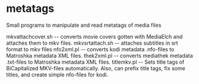 # metatags
Small programs to manipulate and read metatags of media files

mkvattachcover.sh -- converts movie covers gotten with MediaElch and attaches them to mkv files.
mkvsrtattach.sh -- attaches subtitles in srt format to mkv files
nfo2xml.pl -- converts kodi metadata .nfo-files to Matroshka metadata XML files.
thek2xml.pl -- converts mediathek metadata .txt-files to Matroshka metadata XML files. 
titlemkv.pl -- Sets title tags of BiCapitalized MKV-files automatically. Also, can prefix title tags, fix some titles, and create simple nfo-files for kodi.


